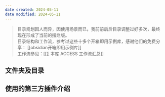 ```yaml
---
date created: 2024-05-11
date modified: 2024-05-11
---
```


> 目录规划因人而异，因使用场景而已，我前前后后目录调整过好多次，最终现在形成了当前的摆烂版。  
> 目录结构和工作流，参考过这些十多个开箱即用示例库，感谢他们的免费分享： [[obsidian开箱即用示例库]]  
> 工作流参见：[[∑ 本库 ACCESS 工作流汇总]]

## 文件夹及目录

## 使用的第三方插件介绍